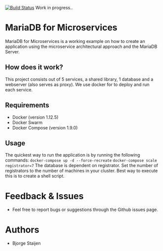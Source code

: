 [![Build Status](https://travis-ci.org/bstaijen/mariadb-for-microservices.svg?branch=master)](https://travis-ci.org/bstaijen/mariadb-for-microservices)
Work in progress..

# MariaDB for Microservices
MariaDB for Microservices is a working example on how to create an application using the microservice architectural approach and the MariaDB Server.

## How does it work?
This project consists out of 5 services, a shared library, 1 database and a webserver (also serves as proxy). We use docker for to deploy and run each service. 

## Requirements
- Docker (version 1.12.5)
- Docker Swarm
- Docker Compose (version 1.9.0)

## Usage
The quickest way to run the application is by running the following commands:
`docker-compose up -d --force-recreate`
`docker-compose scale registrator=7` The database is dependent on registrator. Set the number of registrators to the number of machines in your cluster.
Best way to execute this is to create a shell script. 


# Feedback & Issues
- Feel free to report bugs or suggestions through the Github issues page.

# Authors
- Bjorge Staijen